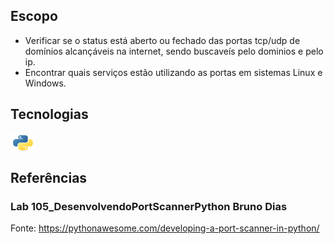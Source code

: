 ## Escopo

* Verificar se o status está aberto ou fechado das portas tcp/udp de domínios alcançáveis na internet, sendo buscaveís pelo dominios e pelo ip.
* Encontrar quais serviços estão utilizando as portas em sistemas Linux e Windows.


## Tecnologias
<img align="center" alt="Mateus-Python" height="30" width="40" src="https://raw.githubusercontent.com/devicons/devicon/master/icons/python/python-original.svg" />

## Referências

### Lab 105_DesenvolvendoPortScannerPython Bruno Dias
Fonte: https://pythonawesome.com/developing-a-port-scanner-in-python/
